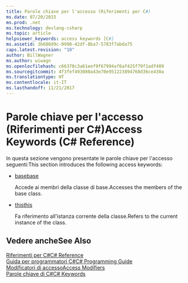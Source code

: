 ```yaml
---
title: Parole chiave per l'accesso (Riferimenti per C#)
ms.date: 07/20/2015
ms.prod: .net
ms.technology: devlang-csharp
ms.topic: article
helpviewer_keywords: access keywords [C#]
ms.assetid: 3b680d9c-0998-42df-8ba7-5783f7abda75
caps.latest.revision: "10"
author: BillWagner
ms.author: wiwagn
ms.openlocfilehash: c66378c3a61eef9f67994af6af425f79f1adf409
ms.sourcegitcommit: 4f3fef493080a43e70e951223894768d36ce430a
ms.translationtype: HT
ms.contentlocale: it-IT
ms.lasthandoff: 11/21/2017
---
```

# <a name="access-keywords-c-reference"></a><span data-ttu-id="07b11-102">Parole chiave per l'accesso (Riferimenti per C#)</span><span class="sxs-lookup"><span data-stu-id="07b11-102">Access Keywords (C# Reference)</span></span>
<span data-ttu-id="07b11-103">In questa sezione vengono presentate le parole chiave per l'accesso seguenti:</span><span class="sxs-lookup"><span data-stu-id="07b11-103">This section introduces the following access keywords:</span></span>  
  
-   [<span data-ttu-id="07b11-104">base</span><span class="sxs-lookup"><span data-stu-id="07b11-104">base</span></span>](../../../csharp/language-reference/keywords/base.md)  
  
     <span data-ttu-id="07b11-105">Accede ai membri della classe di base.</span><span class="sxs-lookup"><span data-stu-id="07b11-105">Accesses the members of the base class.</span></span>  
  
-   [<span data-ttu-id="07b11-106">this</span><span class="sxs-lookup"><span data-stu-id="07b11-106">this</span></span>](../../../csharp/language-reference/keywords/this.md)  
  
     <span data-ttu-id="07b11-107">Fa riferimento all'istanza corrente della classe.</span><span class="sxs-lookup"><span data-stu-id="07b11-107">Refers to the current instance of the class.</span></span>  
  
## <a name="see-also"></a><span data-ttu-id="07b11-108">Vedere anche</span><span class="sxs-lookup"><span data-stu-id="07b11-108">See Also</span></span>  
 [<span data-ttu-id="07b11-109">Riferimenti per C#</span><span class="sxs-lookup"><span data-stu-id="07b11-109">C# Reference</span></span>](../../../csharp/language-reference/index.md)  
 [<span data-ttu-id="07b11-110">Guida per programmatori C#</span><span class="sxs-lookup"><span data-stu-id="07b11-110">C# Programming Guide</span></span>](../../../csharp/programming-guide/index.md)  
 [<span data-ttu-id="07b11-111">Modificatori di accesso</span><span class="sxs-lookup"><span data-stu-id="07b11-111">Access Modifiers</span></span>](../../../csharp/language-reference/keywords/access-modifiers.md)  
 [<span data-ttu-id="07b11-112">Parole chiave di C#</span><span class="sxs-lookup"><span data-stu-id="07b11-112">C# Keywords</span></span>](../../../csharp/language-reference/keywords/index.md)
